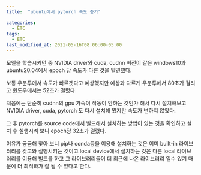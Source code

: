 ```yaml
---
title:  "ubuntu에서 pytorch 속도 증가"

categories:
  - ETC
tags:
  - ETC
last_modified_at: 2021-05-16T08:06:00-05:00
---
```


모델을 학습시키던 중 NVIDIA driver와 cuda, cudnn 버전이 같은 
windows10과 ubuntu20.04에서 epoch 당 속도가 다른 것을 발견했다.

보통 우분투에서 속도가 빠르겟다고 예상했지만 예상과 다르게 우분투에서 
80초가 걸리고 윈도우에서는 52초가 걸렸다

처음에는 단순히 cudnn의 gpu 가속이 작동이 안하는 것인가 해서 다시 설치해보고
NVIDIA driver, cuda, pytorch 도 다시 설치해 봤지만 속도가 변하지 않았다.

그 후 pytorch를 source code에서 빌드해서 설치하는 방법이 있는 것을 확인하고 
설치 후 실행시켜 보니 epoch당 32초가 걸렸다.

이유가 궁금해 찾아 보니 pip나 conda등을 이용해 설치하는 것은 이미 built-in 라이브러리를 
갖고와 실행시키는 것이고 local device에서 설치하는 것은 다른 local 라이브러리를 이용해
빌드를 하고 그 라이브러리들이 더 최근에 나온 라이브러리 일수 있기 때문에 더 최적화가 잘 될 수 있다고 한다.
